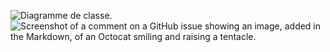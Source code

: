 

![Diagramme de classe.](C:\Users\anisc\Documents\VPProjects\warehouse-stock-app.jpg)
![Screenshot of a comment on a GitHub issue showing an image, added in the Markdown, of an Octocat smiling and raising a tentacle.](https://myoctocat.com/assets/images/base-octocat.svg)